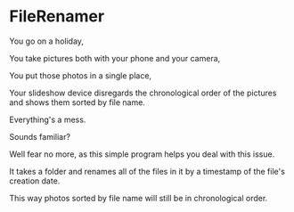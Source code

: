 # FileRenamer

You go on a holiday,

You take pictures both with your phone and your camera,

You put those photos in a single place,

Your slideshow device disregards the chronological order of the pictures and shows them sorted by file name.

Everything's a mess.



Sounds familiar?

Well fear no more, as this simple program helps you deal with this issue.

It takes a folder and renames all of the files in it by a timestamp of the file's creation date.



This way photos sorted by file name will still be in chronological order.
